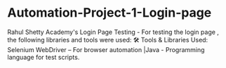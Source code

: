 # Automation-Project-1-Login-page
Rahul Shetty Academy's Login Page Testing -  For testing the login page , the following libraries and tools were used:  🛠 Tools &amp; Libraries Used: Selenium WebDriver – For browser automation |Java - Programming language for test scripts.
